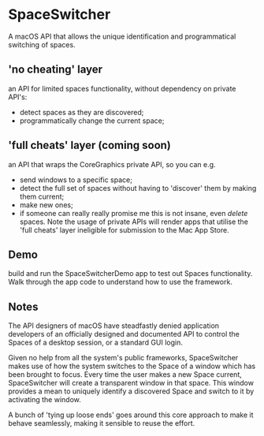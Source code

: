 #  SpaceSwitcher

A macOS API that allows the unique identification and programmatical switching of spaces.


## 'no cheating' layer

an API for limited spaces functionality, without dependency on private API's: 
- detect spaces as they are discovered;
- programmatically change the current space;


## 'full cheats' layer (coming soon)

an API that wraps the CoreGraphics private API, so you can e.g.
- send windows to a specific space;
- detect the full set of spaces without having to 'discover' them by making them current;
- make new ones;
- if someone can really really promise me this is not insane, even *delete* spaces.
Note the usage of private APIs will render apps that utilise the 'full cheats' layer ineligible for submission to 
the Mac App Store.


## Demo

build and run the  SpaceSwitcherDemo app to test out Spaces functionality.
Walk through the app code to understand how to use the framework.


## Notes

The API designers of macOS have steadfastly denied application developers of an officially designed and documented API
to control the Spaces of a desktop session, or a standard GUI login. 

Given no help from all the system's public frameworks, SpaceSwitcher makes use of how the system switches
to the Space of a window which has been brought to focus. 
Every time the user makes a new Space current, SpaceSwitcher will create a transparent window in that space.
This window provides a mean to uniquely identify a discovered Space and switch to it by activating the window.

A bunch of 'tying up loose ends' goes around this core approach to make it behave seamlessly, 
making it sensible to reuse the effort.
